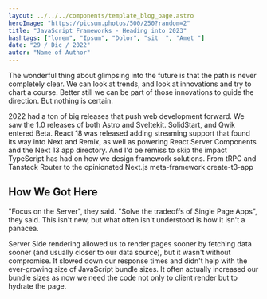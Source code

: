 ```yaml
---
layout: ../../../components/template_blog_page.astro
heroImage: "https://picsum.photos/500/250?random=2"
title: "JavaScript Frameworks - Heading into 2023"
hashtags: ["lorem", "Ipsum", "Dolor", "sit  ", "Amet "]
date: "29 / Dic / 2022"
autor: "Name of Author"
---
```


The wonderful thing about glimpsing into the future is that the path is never completely clear. We can look at trends, and look at innovations and try to chart a course. Better still we can be part of those innovations to guide the direction. But nothing is certain.

2022 had a ton of big releases that push web development forward. We saw the 1.0 releases of both Astro and Sveltekit. SolidStart, and Qwik entered Beta. React 18 was released adding streaming support that found its way into Next and Remix, as well as powering React Server Components and the Next 13 app directory. And I'd be remiss to skip the impact TypeScript has had on how we design framework solutions. From tRPC and Tanstack Router to the opinionated Next.js meta-framework create-t3-app

## How We Got Here

"Focus on the Server", they said. "Solve the tradeoffs of Single Page Apps", they said. This isn't new, but what often isn't understood is how it isn't a panacea.

Server Side rendering allowed us to render pages sooner by fetching data sooner (and usually closer to our data source), but it wasn't without compromise. It slowed down our response times and didn't help with the ever-growing size of JavaScript bundle sizes. It often actually increased our bundle sizes as now we need the code not only to client render but to hydrate the page.
